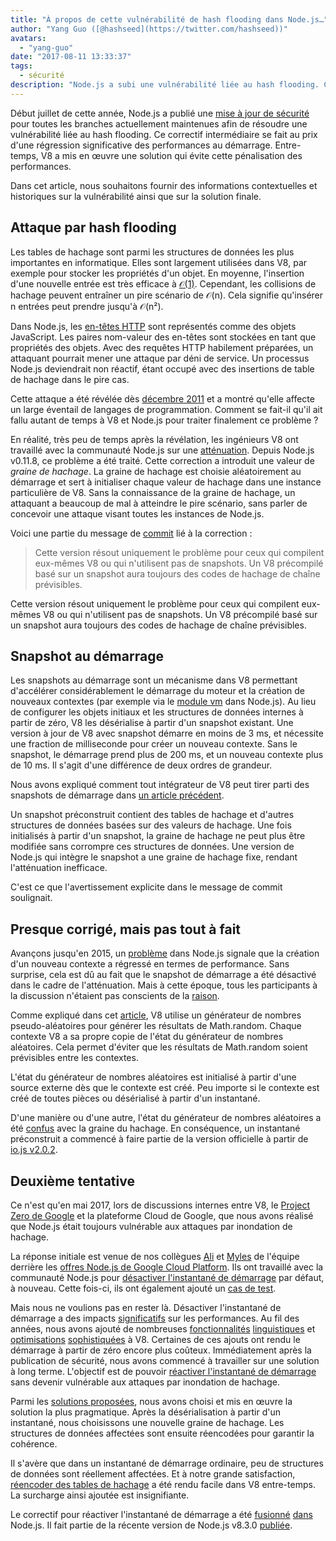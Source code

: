 ```yaml
---
title: "À propos de cette vulnérabilité de hash flooding dans Node.js…"
author: "Yang Guo ([@hashseed](https://twitter.com/hashseed))"
avatars: 
  - "yang-guo"
date: "2017-08-11 13:33:37"
tags: 
  - sécurité
description: "Node.js a subi une vulnérabilité liée au hash flooding. Ce post fournit un contexte et explique la solution dans V8."
---
```

Début juillet de cette année, Node.js a publié une [mise à jour de sécurité](https://nodejs.org/en/blog/vulnerability/july-2017-security-releases/) pour toutes les branches actuellement maintenues afin de résoudre une vulnérabilité liée au hash flooding. Ce correctif intermédiaire se fait au prix d'une régression significative des performances au démarrage. Entre-temps, V8 a mis en œuvre une solution qui évite cette pénalisation des performances.

<!--truncate-->
Dans cet article, nous souhaitons fournir des informations contextuelles et historiques sur la vulnérabilité ainsi que sur la solution finale.

## Attaque par hash flooding

Les tables de hachage sont parmi les structures de données les plus importantes en informatique. Elles sont largement utilisées dans V8, par exemple pour stocker les propriétés d'un objet. En moyenne, l'insertion d'une nouvelle entrée est très efficace à [𝒪(1)](https://en.wikipedia.org/wiki/Big_O_notation). Cependant, les collisions de hachage peuvent entraîner un pire scénario de 𝒪(n). Cela signifie qu'insérer n entrées peut prendre jusqu'à 𝒪(n²).

Dans Node.js, les [en-têtes HTTP](https://nodejs.org/api/http.html#http_response_getheaders) sont représentés comme des objets JavaScript. Les paires nom-valeur des en-têtes sont stockées en tant que propriétés des objets. Avec des requêtes HTTP habilement préparées, un attaquant pourrait mener une attaque par déni de service. Un processus Node.js deviendrait non réactif, étant occupé avec des insertions de table de hachage dans le pire cas.

Cette attaque a été révélée dès [décembre 2011](https://events.ccc.de/congress/2011/Fahrplan/events/4680.en.html) et a montré qu'elle affecte un large éventail de langages de programmation. Comment se fait-il qu'il ait fallu autant de temps à V8 et Node.js pour traiter finalement ce problème ?

En réalité, très peu de temps après la révélation, les ingénieurs V8 ont travaillé avec la communauté Node.js sur une [atténuation](https://github.com/v8/v8/commit/81a0271004833249b4fe58f7d64ae07e79cffe40). Depuis Node.js v0.11.8, ce problème a été traité. Cette correction a introduit une valeur de _graine de hachage_. La graine de hachage est choisie aléatoirement au démarrage et sert à initialiser chaque valeur de hachage dans une instance particulière de V8. Sans la connaissance de la graine de hachage, un attaquant a beaucoup de mal à atteindre le pire scénario, sans parler de concevoir une attaque visant toutes les instances de Node.js.

Voici une partie du message de [commit](https://github.com/v8/v8/commit/81a0271004833249b4fe58f7d64ae07e79cffe40) lié à la correction :

> Cette version résout uniquement le problème pour ceux qui compilent eux-mêmes V8 ou qui n'utilisent pas de snapshots. Un V8 précompilé basé sur un snapshot aura toujours des codes de hachage de chaîne prévisibles.

Cette version résout uniquement le problème pour ceux qui compilent eux-mêmes V8 ou qui n'utilisent pas de snapshots. Un V8 précompilé basé sur un snapshot aura toujours des codes de hachage de chaîne prévisibles.

## Snapshot au démarrage

Les snapshots au démarrage sont un mécanisme dans V8 permettant d'accélérer considérablement le démarrage du moteur et la création de nouveaux contextes (par exemple via le [module vm](https://nodejs.org/api/vm.html) dans Node.js). Au lieu de configurer les objets initiaux et les structures de données internes à partir de zéro, V8 les désérialise à partir d'un snapshot existant. Une version à jour de V8 avec snapshot démarre en moins de 3 ms, et nécessite une fraction de milliseconde pour créer un nouveau contexte. Sans le snapshot, le démarrage prend plus de 200 ms, et un nouveau contexte plus de 10 ms. Il s'agit d'une différence de deux ordres de grandeur.

Nous avons expliqué comment tout intégrateur de V8 peut tirer parti des snapshots de démarrage dans [un article précédent](/blog/custom-startup-snapshots).

Un snapshot préconstruit contient des tables de hachage et d'autres structures de données basées sur des valeurs de hachage. Une fois initialisés à partir d'un snapshot, la graine de hachage ne peut plus être modifiée sans corrompre ces structures de données. Une version de Node.js qui intègre le snapshot a une graine de hachage fixe, rendant l'atténuation inefficace.

C'est ce que l'avertissement explicite dans le message de commit soulignait.

## Presque corrigé, mais pas tout à fait

Avançons jusqu'en 2015, un [problème](https://github.com/nodejs/node/issues/1631) dans Node.js signale que la création d'un nouveau contexte a régressé en termes de performance. Sans surprise, cela est dû au fait que le snapshot de démarrage a été désactivé dans le cadre de l'atténuation. Mais à cette époque, tous les participants à la discussion n'étaient pas conscients de la [raison](https://github.com/nodejs/node/issues/528#issuecomment-71009086).

Comme expliqué dans cet [article](/blog/math-random), V8 utilise un générateur de nombres pseudo-aléatoires pour générer les résultats de Math.random. Chaque contexte V8 a sa propre copie de l'état du générateur de nombres aléatoires. Cela permet d'éviter que les résultats de Math.random soient prévisibles entre les contextes.

L'état du générateur de nombres aléatoires est initialisé à partir d'une source externe dès que le contexte est créé. Peu importe si le contexte est créé de toutes pièces ou désérialisé à partir d'un instantané.

D'une manière ou d'une autre, l'état du générateur de nombres aléatoires a été [confus](https://github.com/nodejs/node/issues/1631#issuecomment-100044148) avec la graine du hachage. En conséquence, un instantané préconstruit a commencé à faire partie de la version officielle à partir de [io.js v2.0.2](https://github.com/nodejs/node/pull/1679).

## Deuxième tentative

Ce n'est qu'en mai 2017, lors de discussions internes entre V8, le [Project Zero de Google](https://googleprojectzero.blogspot.com/) et la plateforme Cloud de Google, que nous avons réalisé que Node.js était toujours vulnérable aux attaques par inondation de hachage.

La réponse initiale est venue de nos collègues [Ali](https://twitter.com/ofrobots) et [Myles](https://twitter.com/MylesBorins) de l'équipe derrière les [offres Node.js de Google Cloud Platform](https://cloud.google.com/nodejs/). Ils ont travaillé avec la communauté Node.js pour [désactiver l'instantané de démarrage](https://github.com/nodejs/node/commit/eff636d8eb7b009c40fb053802c169ba1417293d) par défaut, à nouveau. Cette fois-ci, ils ont également ajouté un [cas de test](https://github.com/nodejs/node/commit/9fedc1f09648ff7cebed65883966f5647686a38a).

Mais nous ne voulions pas en rester là. Désactiver l'instantané de démarrage a des impacts [significatifs](https://github.com/nodejs/node/issues/14229) sur les performances. Au fil des années, nous avons ajouté de nombreuses [fonctionnalités](/blog/high-performance-es2015) [linguistiques](/blog/webassembly-browser-preview) et [optimisations](/blog/launching-ignition-and-turbofan) [sophistiquées](/blog/speeding-up-regular-expressions) à V8. Certaines de ces ajouts ont rendu le démarrage à partir de zéro encore plus coûteux. Immédiatement après la publication de sécurité, nous avons commencé à travailler sur une solution à long terme. L'objectif est de pouvoir [réactiver l'instantané de démarrage](https://github.com/nodejs/node/issues/14171) sans devenir vulnérable aux attaques par inondation de hachage.

Parmi les [solutions proposées](https://docs.google.com/document/d/1br7T3jk5JAJSYaT8eZdQlqrPTDRClheGpRU1-BpY1ss/edit), nous avons choisi et mis en œuvre la solution la plus pragmatique. Après la désérialisation à partir d'un instantané, nous choisissons une nouvelle graine de hachage. Les structures de données affectées sont ensuite réencodées pour garantir la cohérence.

Il s'avère que dans un instantané de démarrage ordinaire, peu de structures de données sont réellement affectées. Et à notre grande satisfaction, [réencoder des tables de hachage](https://github.com/v8/v8/commit/0e8e0030775518b69eb8522823ea3754e6bddc69) a été rendu facile dans V8 entre-temps. La surcharge ainsi ajoutée est insignifiante.

Le correctif pour réactiver l'instantané de démarrage a été [fusionné](https://github.com/nodejs/node/commit/2ae2874ae7dfec2c55b5d390d25b6eed9932f78d) [dans](https://github.com/nodejs/node/commit/14e4254f68f71a6afaf3ebe16794172b08e68d7b) Node.js. Il fait partie de la récente version de Node.js v8.3.0 [publiée](https://medium.com/the-node-js-collection/node-js-8-3-0-is-now-available-shipping-with-the-ignition-turbofan-execution-pipeline-aa5875ad3367).
